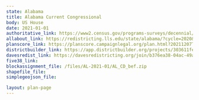 ```yaml
---
state: Alabama
title: Alabama Current Congressional
body: US House
date: 2021-01-01
authoritative_link: https://www2.census.gov/programs-surveys/decennial/2020/data/01-Redistricting_File--PL_94-171/Alabama/
allabout_link: https://redistricting.lls.edu/state/alabama/?cycle=2020&level=Congress&startdate=2021-11-04
planscore_link: https://planscore.campaignlegal.org/plan.html?20211207T205614.296319650Z
districtbuilder_link: https://app.districtbuilder.org/projects/303611fe-e6ec-4a1f-9aac-2c78997eff01
davesredist_link: https://davesredistricting.org/join/b376ea38-04ac-49af-896b-6568a7d4b320
five38_link:
blockassignment_file: /files/AL-2021-01/AL_CD_bef.zip
shapefile_file:
simplegeojson_file:

layout: plan-page
---
```

